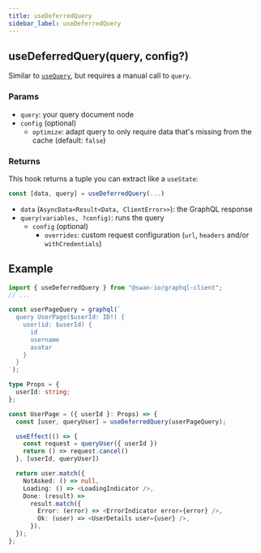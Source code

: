 ```yaml
---
title: useDeferredQuery
sidebar_label: useDeferredQuery
---
```


## useDeferredQuery(query, config?)

Similar to [`useQuery`](./use-query), but requires a manual call to `query`.

### Params

- `query`: your query document node
- `config` (optional)
  - `optimize`: adapt query to only require data that's missing from the cache (default: `false`)

### Returns

This hook returns a tuple you can extract like a `useState`:

```ts
const [data, query] = useDeferredQuery(...)
```

- `data` (`AsyncData<Result<Data, ClientError>>`): the GraphQL response
- `query(variables, ?config)`: runs the query
  - `config` (optional)
    - `overrides`: custom request configuration (`url`, `headers` and/or `withCredentials`)

## Example

```ts
import { useDeferredQuery } from "@swan-io/graphql-client";
// ...

const userPageQuery = graphql(`
  query UserPage($userId: ID!) {
    user(id: $userId) {
      id
      username
      avatar
    }
  }
`);

type Props = {
  userId: string;
};

const UserPage = ({ userId }: Props) => {
  const [user, queryUser] = useDeferredQuery(userPageQuery);

  useEffect(() => {
    const request = queryUser({ userId })
    return () => request.cancel()
  }, [userId, queryUser])

  return user.match({
    NotAsked: () => null,
    Loading: () => <LoadingIndicator />,
    Done: (result) =>
      result.match({
        Error: (error) => <ErrorIndicator error={error} />,
        Ok: (user) => <UserDetails user={user} />,
      }),
  });
};
```
